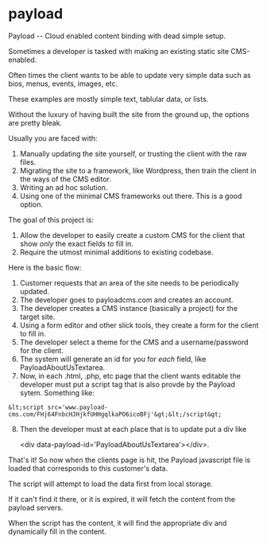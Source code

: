 payload
=======

Payload -- Cloud enabled content binding with dead simple setup.

Sometimes a developer is tasked with making an existing static site CMS-enabled.

Often times the client wants to be able to update very simple data such as bios, menus, events, images, etc.

These examples are mostly simple text, tablular data, or lists.

Without the luxury of having built the site from the ground up, the options are pretty bleak.

Usually you are faced with:

  1. Manually updating the site yourself, or trusting the client with the raw files.
  2. Migrating the site to a framework, like Wordpress, then train the client in the ways of the CMS editor.
  3. Writing an ad hoc solution.
  4. Using one of the minimal CMS frameworks out there.  This is a good option.

The goal of this project is:

  1. Allow the developer to easily create a custom CMS for the client that show *only* the exact fields to fill in.
  2. Require the utmost minimal additions to existing codebase.

Here is the basic flow:

  1. Customer requests that an area of the site needs to be periodically updated.
  2. The developer goes to payloadcms.com and creates an account.
  3. The developer creates a CMS instance (basically a project) for the target site.
  4. Using a form editor and other slick tools, they create a form for the client to fill in.
  5. The developer select a theme for the CMS and a username/password for the client.
  6. The system will generate an id for you for *each* field, like PayloadAboutUsTextarea.
  7. Now, in each .html, .php, etc page that the client wants editable the developer must put a script tag that is also provde by the Payload sytem. Something like:

    &lt;script src='www.payload-cms.com/FHj64FnbcHJHjkfUHHgqlkaPO6icoBFj'&gt;&lt;/script&gt;

  8. Then the developer must at each place that is to update put a div like
  
     &lt;div data-payload-id='PayloadAboutUsTextarea'&gt;&lt;/div&gt;.

That's it! So now when the clients page is hit, the Payload javascript file is loaded that corresponds to this customer's data.

The script will attempt to load the data first from local storage.

If it can't find it there, or it is expired, it will fetch the content from the payload servers.

When the script has the content, it will find the appropriate div and dynamically fill in the content.






